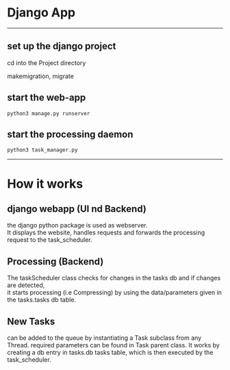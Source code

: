 # Django App

_____
## set up the django project
cd into the Project directory

makemigration, migrate

## start the web-app
`python3 manage.py runserver`
## start the processing daemon
`python3 task_manager.py`

_____
# How it works

## django webapp (UI nd Backend)

the django python package is used as webserver.  
It displays the website, handles requests and forwards the processing request to the task_scheduler.

## Processing (Backend)

The taskScheduler class checks for changes in the tasks db and if changes are detected,  
it starts processing (i.e Compressing) by using the data/parameters given in the tasks.tasks db table.

## New Tasks

can be added to the queue by instantiating a Task subclass from any Thread.
required parameters can be found in Task parent class.
It works by creating a db entry in tasks.db tasks table, which is then executed by the task_scheduler.

``
``
``
``
